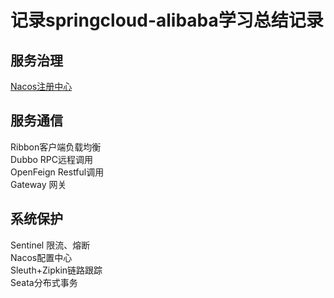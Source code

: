 # 记录springcloud-alibaba学习总结记录

## 服务治理
[Nacos注册中心](./nacos)

## 服务通信
Ribbon客户端负载均衡   
Dubbo RPC远程调用  
OpenFeign Restful调用  
Gateway  网关

## 系统保护
Sentinel 限流、熔断  
Nacos配置中心  
Sleuth+Zipkin链路跟踪  
Seata分布式事务



